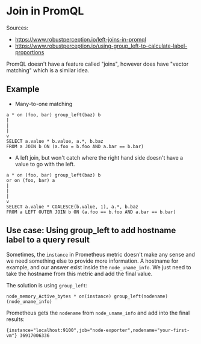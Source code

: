 # Join in PromQL

Sources:

- <https://www.robustperception.io/left-joins-in-promql>
- <https://www.robustperception.io/using-group_left-to-calculate-label-proportions>

PromQL doesn't have a feature called "joins", however does have "vector matching" which is a similar idea.

## Example

- Many-to-one matching

```
a * on (foo, bar) group_left(baz) b
|
|
|
v
SELECT a.value * b.value, a.*, b.baz
FROM a JOIN b ON (a.foo = b.foo AND a.bar == b.bar)
```

- A left join, but won't catch where the right hand side doesn't have a value to go with the left.

```
a * on (foo, bar) group_left(baz) b
or on (foo, bar) a
|
|
|
v
SELECT a.value * COALESCE(b.value, 1), a.*, b.baz
FROM a LEFT OUTER JOIN b ON (a.foo == b.foo AND a.bar == b.bar)
```

## Use case: Using group_left to add hostname label to a query result

Sometimes, the `instance` in Prometheus metric doesn't make any sense and we need something else to provide more information. A hostname for example, and our answer exist inside the `node_uname_info`. We just need to take the hostname from this metric and add the final value.

The solution is using `group_left`:

```
node_memory_Active_bytes * on(instance) group_left(nodename) (node_uname_info)
```

Prometheus gets the `nodename` from `node_uname_info` and add into the final results:

```
{instance="localhost:9100",job="node-exporter",nodename="your-first-vm"} 36917006336
```
